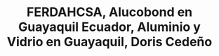 ---
title: "FERDAHCSA, Alucobond en Guayaquil Ecuador, Aluminio y Vidrio en Guayaquil, Doris Cedeño"
url: /la-aurora/ferdahcsa-alucobond-en-guayaquil-ecuador-aluminio-y-vidrio-en-guayaquil-doris-cedeno/
shop: Eisenwaren
---